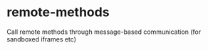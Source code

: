 # remote-methods
Call remote methods through message-based communication (for sandboxed iframes etc)

